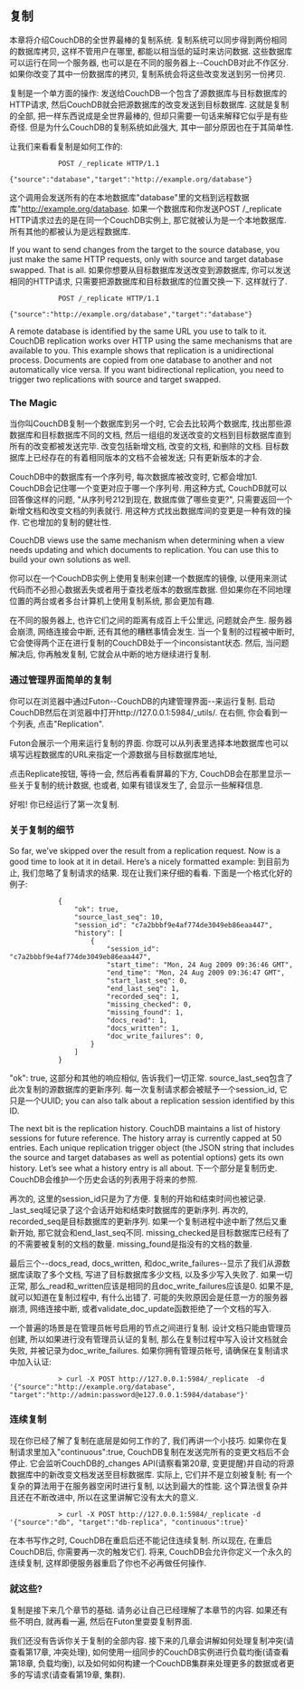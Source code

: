 ## 复制 ##

本章将介绍CouchDB的全世界最棒的复制系统. 复制系统可以同步得到两份相同的数据库拷贝, 这样不管用户在哪里, 都能以相当低的延时来访问数据. 这些数据库可以运行在同一个服务器, 也可以是在不同的服务器上--CouchDB对此不作区分. 如果你改变了其中一份数据库的拷贝, 复制系统会将这些改变发送到另一份拷贝.

复制是一个单方面的操作: 发送给CouchDB一个包含了源数据库与目标数据库的HTTP请求, 然后CouchDB就会把源数据库的改变发送到目标数据库. 这就是复制的全部, 把一样东西说成是全世界最棒的, 但却只需要一句话来解释它似乎是有些奇怪. 但是为什么CouchDB的复制系统如此强大, 其中一部分原因也在于其简单性.

让我们来看看复制是如何工作的:

				POST /_replicate HTTP/1.1
				{"source":"database","target":"http://example.org/database"}

这个调用会发送所有的在本地数据库"database"里的文档到远程数据库"http://example.org/database. 如果一个数据库和你发送POST /_replicate HTTP请求过去的是在同一个CouchDB实例上, 那它就被认为是一个本地数据库. 所有其他的都被认为是远程数据库.

If you want to send changes from the target to the source database, you just make the same HTTP requests, only with source and target database swapped. That is all.
如果你想要从目标数据库发送改变到源数据库, 你可以发送相同的HTTP请求, 只需要把源数据库和目标数据库的位置交换一下. 这样就行了.

				POST /_replicate HTTP/1.1
				{"source":"http://example.org/database","target":"database"}

A remote database is identified by the same URL you use to talk to it. CouchDB replication works over HTTP using the same mechanisms that are available to you. This example shows that replication is a unidirectional process. Documents are copied from one database to another and not automatically vice versa. If you want bidirectional replication, you need to trigger two replications with source and target swapped.

### The Magic ###

当你叫CouchDB复制一个数据库到另一个时, 它会去比较两个数据库, 找出那些源数据库和目标数据库不同的文档, 然后一组组的发送改变的文档到目标数据库直到所有的改变都被发送完毕. 改变包括新增文档, 改变的文档, 和删除的文档. 目标数据库上已经存在的有着相同版本的文档不会被发送; 只有更新版本的才会. 

CouchDB中的数据库有一个序列号, 每次数据库被改变时, 它都会增加1. CouchDB会记住哪一个变更对应于哪一个序列号. 用这种方式, CouchDB就可以回答像这样的问题, "从序列号212到现在, 数据库做了哪些变更?", 只需要返回一个新增文档和改变文档的列表就行. 用这种方式找出数据库间的变更是一种有效的操作. 它也增加的复制的健壮性.

CouchDB views use the same mechanism when determining when a view needs updating and which documents to replication. You can use this to build your own solutions as well.

你可以在一个CouchDB实例上使用复制来创建一个数据库的镜像, 以便用来测试代码而不必担心数据丢失或者用于查找老版本的数据库数据. 但如果你在不同地理位置的两台或者多台计算机上使用复制系统, 那会更加有趣. 

在不同的服务器上, 也许它们之间的距离有成百上千公里远, 问题就会产生. 服务器会崩溃, 网络连接会中断, 还有其他的糟糕事情会发生. 当一个复制的过程被中断时, 它会使得两个正在进行复制的CouchDB处于一个inconsistant状态. 然后, 当问题解决后, 你再触发复制, 它就会从中断的地方继续进行复制.

### 通过管理界面简单的复制 ###

你可以在浏览器中通过Futon--CouchDB的内建管理界面--来运行复制. 启动CouchDB然后在浏览器中打开http://127.0.0.1:5984/_utils/. 在右侧, 你会看到一个列表, 点击"Replication". 

Futon会展示一个用来运行复制的界面. 你既可以从列表里选择本地数据库也可以填写远程数据库的URL来指定一个源数据与目标数据库地址, 

点击Replicate按钮, 等待一会, 然后再看看屏幕的下方, CouchDB会在那里显示一些关于复制的统计数据, 也或者, 如果有错误发生了, 会显示一些解释信息.

好啦! 你已经运行了第一次复制.

### 关于复制的细节 ###

So far, we’ve skipped over the result from a replication request. Now is a good time to look at it in detail. Here’s a nicely formatted example:
到目前为止, 我们忽略了复制请求的结果. 现在让我们来仔细的看看. 下面是一个格式化好的例子:

				{
					"ok": true,
					"source_last_seq": 10,
					"session_id": "c7a2bbbf9e4af774de3049eb86eaa447",
					"history": [
						{
							"session_id": "c7a2bbbf9e4af774de3049eb86eaa447",
							"start_time": "Mon, 24 Aug 2009 09:36:46 GMT",
							"end_time": "Mon, 24 Aug 2009 09:36:47 GMT",
							"start_last_seq": 0,
							"end_last_seq": 1,
							"recorded_seq": 1,
							"missing_checked": 0,
							"missing_found": 1,
							"docs_read": 1,
							"docs_written": 1,
							"doc_write_failures": 0,
						}
					]
				}

"ok": true, 这部分和其他的响应相似, 告诉我们一切正常. source_last_seq包含了此次复制的源数据库的更新序列. 每一次复制请求都会被赋予一个session_id, 它只是一个UUID;  you can also talk about a replication session identified by this ID.

The next bit is the replication history. CouchDB maintains a list of history sessions for future reference. The history array is currently capped at 50 entries. Each unique replication trigger object (the JSON string that includes the source and target databases as well as potential options) gets its own history. Let’s see what a history entry is all about.
下一个部分是复制历史. CouchDB会维护一个历史会话的列表用于将来的参照. 

再次的, 这里的session_id只是为了方便. 复制的开始和结束时间也被记录. _last_seq域记录了这个会话开始和结束时数据库的更新序列. 再次的, recorded_seq是目标数据库的更新序列. 如果一个复制进程中途中断了然后又重新开始, 那它就会和end_last_seq不同. missing_checked是目标数据库已经有了的不需要被复制的文档的数量. missing_found是指没有的文档的数量.

最后三个--docs_read, docs_written, 和doc_write_failures--显示了我们从源数据库读取了多个文档, 写进了目标数据库多少文档, 以及多少写入失败了. 如果一切正常, 那么_read和_written应该是相同的且doc_write_failures应该是0. 如果不是, 就可以知道在复制过程中, 有什么出错了. 可能的失败原因会是任意一方的服务器崩溃, 网络连接中断, 或者validate_doc_update函数拒绝了一个文档的写入.

一个普遍的场景是在管理员帐号启用的节点之间进行复制. 设计文档只能由管理员创建, 所以如果进行没有管理员认证的复制, 那么在复制过程中写入设计文档就会失败, 并被记录为doc_write_failures. 如果你拥有管理员帐号, 请确保在复制请求中加入认证:

				> curl -X POST http://127.0.0.1:5984/_replicate  -d '{"source":"http://example.org/database", "target":"http://admin:password@e127.0.0.1:5984/database"}'

### 连续复制 ###

现在你已经了解了复制在底层是如何工作的了, 我们再讲一个小技巧. 如果你在复制请求里加入"continuous":true, CouchDB复制在发送完所有的变更文档后不会停止. 它会监听CouchDB的_changes API(请察看第20章, 变更提醒)并自动的将源数据库中的新改变文档发送至目标数据库. 实际上, 它们并不是立刻被复制; 有一个复杂的算法用于在服务器空闲时进行复制, 以达到最大的性能. 这个算法很复杂并且还在不断改进中, 所以在这里讲解它没有太大的意义.

				> curl -X POST http://127.0.0.1:5984/_replicate -d '{"source":"db", "target":"db-replica", "continuous":true}'

在本书写作之时, CouchDB在重启后还不能记住连续复制. 所以现在, 在重启CouchDB后, 你需要再一次的触发它们. 将来, CouchDB会允许你定义一个永久的连续复制, 这样即便服务器重启了你也不必再做任何操作.

### 就这些? ###

复制是接下来几个章节的基础. 请务必让自己已经理解了本章节的内容. 如果还有些不明白, 就再看一遍, 然后在Futon里耍耍复制界面.

我们还没有告诉你关于复制的全部内容. 接下来的几章会讲解如何处理复制冲突(请查看第17章, 冲突处理), 如何使用一组同步的CouchDB实例进行负载均衡(请查看第18章, 负载均衡), 以及如何如何构建一个CouchDB集群来处理更多的数据或者更多的写请求(请查看第19章, 集群).
